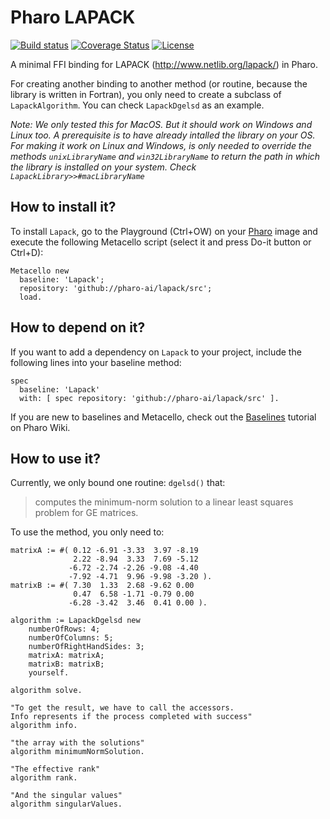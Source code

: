 # Pharo LAPACK

[![Build status](https://github.com/pharo-ai/lapack/workflows/CI/badge.svg)](https://github.com/pharo-ai/lapack/actions/workflows/test.yml)
[![Coverage Status](https://coveralls.io/repos/github/pharo-ai/lapack/badge.svg?branch=master)](https://coveralls.io/github/pharo-ai/lapack?branch=master)
[![License](https://img.shields.io/badge/license-MIT-blue.svg)](https://raw.githubusercontent.com/pharo-ai/lapack/master/LICENSE)

A minimal FFI binding for LAPACK (http://www.netlib.org/lapack/) in Pharo.

For creating another binding to another method (or routine, because the library is written in Fortran), you only need to create a subclass of `LapackAlgorithm`. You can check `LapackDgelsd` as an example. 

_Note: We only tested this for MacOS. But it should work on Windows and Linux too. A prerequisite is to have already intalled the library on your OS. For making it work on Linux and Windows, is only needed to override the methods `unixLibraryName` and `win32LibraryName` to return the path in which the library is installed on your system. Check `LapackLibrary>>#macLibraryName`_

## How to install it?

To install `Lapack`, go to the Playground (Ctrl+OW) on your [Pharo](https://pharo.org/) image and execute the following Metacello script (select it and press Do-it button or Ctrl+D):

```Smalltalk
Metacello new
  baseline: 'Lapack';
  repository: 'github://pharo-ai/lapack/src';
  load.
```

## How to depend on it?

If you want to add a dependency on `Lapack` to your project, include the following lines into your baseline method:

```Smalltalk
spec
  baseline: 'Lapack'
  with: [ spec repository: 'github://pharo-ai/lapack/src' ].
```

If you are new to baselines and Metacello, check out the [Baselines](https://github.com/pharo-open-documentation/pharo-wiki/blob/master/General/Baselines.md) tutorial on Pharo Wiki.

## How to use it?

Currently, we only bound one routine: `dgelsd()` that:
>computes the minimum-norm solution to a linear least squares problem for GE matrices.

To use the method, you only need to:

```st
matrixA := #( 0.12 -6.91 -3.33  3.97 -8.19
              2.22 -8.94  3.33  7.69 -5.12
             -6.72 -2.74 -2.26 -9.08 -4.40
             -7.92 -4.71  9.96 -9.98 -3.20 ).
matrixB := #( 7.30  1.33  2.68 -9.62 0.00
              0.47  6.58 -1.71 -0.79 0.00
             -6.28 -3.42  3.46  0.41 0.00 ).

algorithm := LapackDgelsd new
    numberOfRows: 4;
    numberOfColumns: 5;
    numberOfRightHandSides: 3;
    matrixA: matrixA;
    matrixB: matrixB;
    yourself.

algorithm solve.

"To get the result, we have to call the accessors.
Info represents if the process completed with success"
algorithm info.

"the array with the solutions"
algorithm minimumNormSolution.

"The effective rank"
algorithm rank.

"And the singular values"
algorithm singularValues.
```
